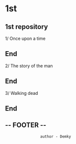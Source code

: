 # 1st
1st repository
----------------------------------
1/ Once upon a time

End
----------------------------------
2/ The story of the man

End
----------------------------------
3/ Walking dead

End
----------------------------------
-- FOOTER                       --
----------------------------------
                    author - Demky